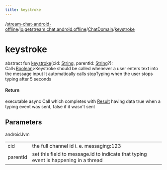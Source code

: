 ```yaml
---
title: keystroke
---
```

/[stream-chat-android-offline](../../index.md)/[io.getstream.chat.android.offline](../index.md)/[ChatDomain](index.md)/[keystroke](keystroke.md)  
  
  
  
# keystroke  
abstract fun [keystroke](keystroke.md)(cid: [String](https://kotlinlang.org/api/latest/jvm/stdlib/kotlin/-string/index.html), parentId: [String](https://kotlinlang.org/api/latest/jvm/stdlib/kotlin/-string/index.html)?): Call&lt;[Boolean](https://kotlinlang.org/api/latest/jvm/stdlib/kotlin/-boolean/index.html)&gt;Keystroke should be called whenever a user enters text into the message input It automatically calls stopTyping when the user stops typing after 5 seconds  
  
#### Return  
executable async Call which completes with [Result](https://kotlinlang.org/api/latest/jvm/stdlib/kotlin/-result/index.html) having data true when a typing event was sent, false if it wasn't sent  
  
## Parameters  
  
androidJvm  
  
| | |
|---|---|
| <a name="io.getstream.chat.android.offline/ChatDomain/keystroke/#kotlin.String#kotlin.String?/PointingToDeclaration/"></a>cid| <a name="io.getstream.chat.android.offline/ChatDomain/keystroke/#kotlin.String#kotlin.String?/PointingToDeclaration/"></a>the full channel id i. e. messaging:123|
| <a name="io.getstream.chat.android.offline/ChatDomain/keystroke/#kotlin.String#kotlin.String?/PointingToDeclaration/"></a>parentId| <a name="io.getstream.chat.android.offline/ChatDomain/keystroke/#kotlin.String#kotlin.String?/PointingToDeclaration/"></a>set this field to message.id to indicate that typing event is happening in a thread|
  

